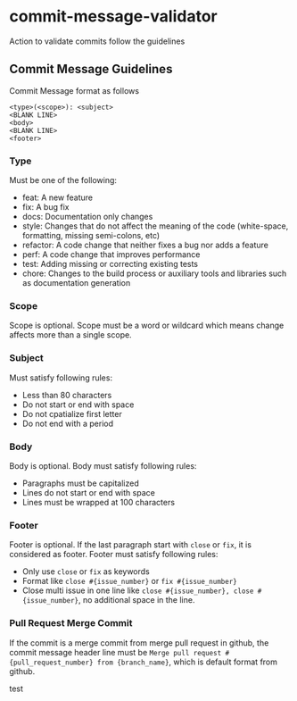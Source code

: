 # commit-message-validator
Action to validate commits follow the guidelines

## Commit Message Guidelines

Commit Message format as follows
```
<type>(<scope>): <subject>
<BLANK LINE>
<body>
<BLANK LINE>
<footer>
```

### Type
Must be one of the following:
- feat: A new feature
- fix: A bug fix
- docs: Documentation only changes
- style: Changes that do not affect the meaning of the code (white-space, formatting, missing semi-colons, etc)
- refactor: A code change that neither fixes a bug nor adds a feature
- perf: A code change that improves performance
- test: Adding missing or correcting existing tests
- chore: Changes to the build process or auxiliary tools and libraries such as documentation generation

### Scope
Scope is optional. Scope must be a word or wildcard which means change affects more than a single scope.

### Subject
Must satisfy following rules:
- Less than 80 characters
- Do not start or end with space
- Do not cpatialize first letter
- Do not end with a period

### Body
Body is optional. Body must satisfy following rules:
- Paragraphs must be capitalized
- Lines do not start or end with space
- Lines must be wrapped at 100 characters

### Footer
Footer is optional. If the last paragraph start with `close` or `fix`, it is considered as footer. Footer must satisfy following rules:
- Only use `close` or `fix` as keywords
- Format like `close #{issue_number}` or `fix #{issue_number}`
- Close multi issue in one line like `close #{issue_number}, close #{issue_number}`, no additional space in the line.

### Pull Request Merge Commit
If the commit is a merge commit from merge pull request in github, the commit message header line must be `Merge pull request #{pull_request_number} from {branch_name}`, which is default format from github.

test
